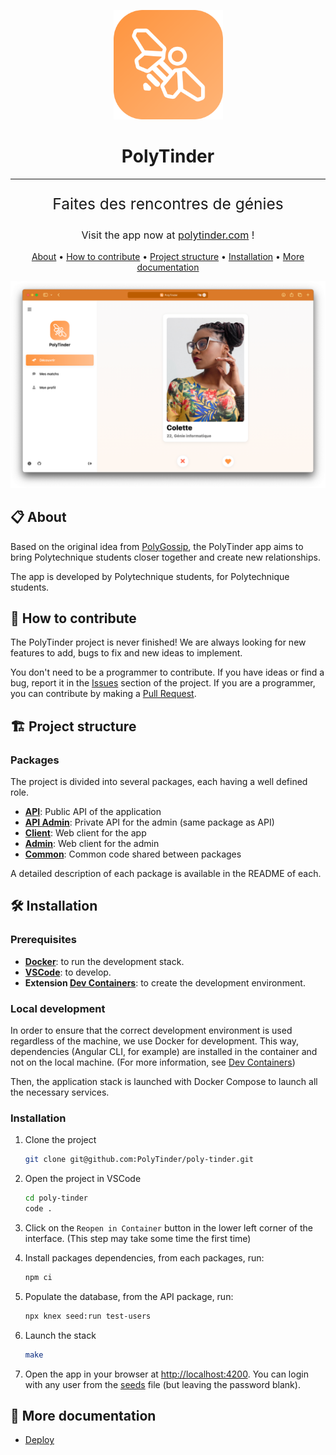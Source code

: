 <p align="center">
    <img src="./assets/logo.svg" width="175">
</p>

<h1 style="border: none;" align="center">PolyTinder</h1>

<hr>

<p style="font-size: 1.75em;" align="center">Faites des rencontres de génies</p>

<p style="font-size: 1.15em;" align="center">Visit the app now at <a href="https://polytinder.com">polytinder.com</a> !</p>

<p style="text-align: center;">
    <a href="#📋-about">About</a>
    <span>•</span>
    <a href="#💪-how-to-contribute">How to contribute</a>
    <span>•</span>
    <a href="#🏗️-project-structure">Project structure</a>
    <span>•</span>
    <a href="#🛠-installation">Installation</a>
    <span>•</span>
    <a href="#📄-more-documentation">More documentation</a>
</p>

![PolyTinder](./assets/preview.png)

## 📋 About

Based on the original idea from [PolyGossip](https://www.instagram.com/poly_gossip/), the PolyTinder app aims to bring Polytechnique students closer together and create new relationships.

The app is developed by Polytechnique students, for Polytechnique students.

## 💪 How to contribute

The PolyTinder project is never finished! We are always looking for new features to add, bugs to fix and new ideas to implement.

You don't need to be a programmer to contribute. If you have ideas or find a bug, report it in the [Issues]() section of the project. If you are a programmer, you can contribute by making a [Pull Request]().

## 🏗️ Project structure

### Packages

The project is divided into several packages, each having a well defined role.

- **[API](./packages/api)**: Public API of the application
- **[API Admin](./packages/api)**: Private API for the admin (same package as API)
- **[Client](./packages/client)**: Web client for the app
- **[Admin](./packages/admin)**: Web client for the admin
- **[Common](./packages/common)**: Common code shared between packages

A detailed description of each package is available in the README of each.

## 🛠 Installation

### Prerequisites

- **[Docker](https://www.docker.com/)**: to run the development stack.
- **[VSCode](https://code.visualstudio.com/)**: to develop.
- **Extension [Dev Containers](https://marketplace.visualstudio.com/items?itemName=ms-vscode-remote.remote-containers)**: to create the development environment.

### Local development

In order to ensure that the correct development environment is used regardless of the machine, we use Docker for development. This way, dependencies (Angular CLI, for example) are installed in the container and not on the local machine. (For more information, see [Dev Containers](https://code.visualstudio.com/docs/remote/containers))

Then, the application stack is launched with Docker Compose to launch all the necessary services.

### Installation

1. Clone the project

    ```bash
    git clone git@github.com:PolyTinder/poly-tinder.git
    ```

2. Open the project in VSCode

    ```bash
    cd poly-tinder
    code .
    ```

3. Click on the `Reopen in Container` button in the lower left corner of the interface. (This step may take some time the first time)

4. Install packages dependencies, from each packages, run:

    ```bash
    npm ci
    ```

4. Populate the database, from the API package, run:

    ```bash
    npx knex seed:run test-users
    ```

5. Launch the stack

    ```bash
    make
    ```

6. Open the app in your browser at [http://localhost:4200](http://localhost:4200). You can login with any user from the [seeds](./packages/api/seeds/test-users.js) file (but leaving the password blank).

## 📄 More documentation

- [Deploy](./docs/deploys.md)
